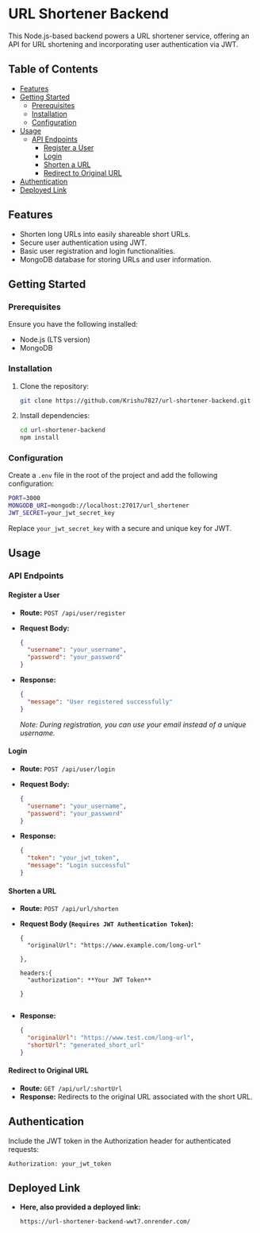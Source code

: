 
# URL Shortener Backend

This Node.js-based backend powers a URL shortener service, offering an API for URL shortening and incorporating user authentication via JWT.

## Table of Contents

- [Features](#features)
- [Getting Started](#getting-started)
  - [Prerequisites](#prerequisites)
  - [Installation](#installation)
  - [Configuration](#configuration)
- [Usage](#usage)
  - [API Endpoints](#api-endpoints)
    - [Register a User](#register-a-user)
    - [Login](#login)
    - [Shorten a URL](#shorten-a-url)
    - [Redirect to Original URL](#redirect-to-original-url)
- [Authentication](#authentication)
- [Deployed Link](#deployed-link)


## Features

- Shorten long URLs into easily shareable short URLs.
- Secure user authentication using JWT.
- Basic user registration and login functionalities.
- MongoDB database for storing URLs and user information.

## Getting Started

### Prerequisites

Ensure you have the following installed:

- Node.js (LTS version)
- MongoDB

### Installation

1. Clone the repository:

   ```bash
   git clone https://github.com/Krishu7827/url-shortener-backend.git
   ```

2. Install dependencies:

   ```bash
   cd url-shortener-backend
   npm install
   ```

### Configuration

Create a `.env` file in the root of the project and add the following configuration:

```bash
PORT=3000
MONGODB_URI=mongodb://localhost:27017/url_shortener
JWT_SECRET=your_jwt_secret_key
```

Replace `your_jwt_secret_key` with a secure and unique key for JWT.

## Usage

### API Endpoints

#### Register a User

- **Route:** `POST /api/user/register`
- **Request Body:**

  ```json
  {
    "username": "your_username",
    "password": "your_password"
  }
  ```

- **Response:**

  ```json
  {
    "message": "User registered successfully"
  }
  ```

  _Note: During registration, you can use your email instead of a unique username._

#### Login

- **Route:** `POST /api/user/login`
- **Request Body:**

  ```json
  {
    "username": "your_username",
    "password": "your_password"
  }
  ```

- **Response:**

  ```json
  {
    "token": "your_jwt_token",
    "message": "Login successful"
  }
  ```

#### Shorten a URL

- **Route:** `POST /api/url/shorten`
- **Request Body (`Requires JWT Authentication Token`):**

  ```
  {
    "originalUrl": "https://www.example.com/long-url"
  
  },
  
  headers:{
    "authorization": **Your JWT Token**
  
  }
 
  ```

- **Response:**

  ```json
  {
    "originalUrl": "https://www.test.com/long-url",
    "shortUrl": "generated_short_url"
  }
  ```

#### Redirect to Original URL

- **Route:** `GET /api/url/:shortUrl`
- **Response:** Redirects to the original URL associated with the short URL.

## Authentication

Include the JWT token in the Authorization header for authenticated requests:

```http
Authorization: your_jwt_token
```

## Deployed Link
- **Here, also provided a deployed link:**
  ```
  https://url-shortener-backend-wwt7.onrender.com/
  ```

